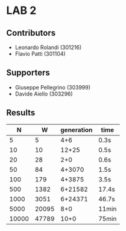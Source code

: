 # LAB 2

## Contributors
-  Leonardo Rolandi (301216)
-  Flavio Patti (301104)

## Supporters
-  Giuseppe Pellegrino (303999)
-  Davide Aiello (303296) 

## Results

| N     | W      | generation  |   time    |
| ----- | ------ | ----------  | --------- |
| 5     |  5     |    4+6      |   0.3s    |
| 10    |  10    |    12+25    |   0.5s    |
| 20    |  28    |    2+0      |   0.6s    |
| 50    |  84    |    4+3070   |   1.5s    |
| 100   |  179   |    4+3875   |   3.5s    |
| 500   |  1382  |    6+21582  |   17.4s   |
| 1000  |  3051  |    6+24371  |   46.7s   |
| 5000  |  20095 |    8+0      |   11min   |
| 10000 |  47789 |    10+0     |   75min   |

